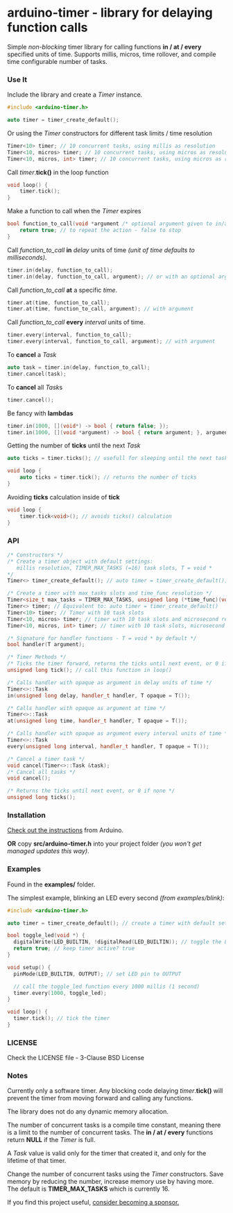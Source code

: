 # arduino-timer - library for delaying function calls

Simple *non-blocking* timer library for calling functions **in / at / every** specified units of time. Supports millis, micros, time rollover, and compile time configurable number of tasks.

### Use It

Include the library and create a *Timer* instance.
```cpp
#include <arduino-timer.h>

auto timer = timer_create_default();
```

Or using the *Timer* constructors for different task limits / time resolution
```cpp
Timer<10> timer; // 10 concurrent tasks, using millis as resolution
Timer<10, micros> timer; // 10 concurrent tasks, using micros as resolution
Timer<10, micros, int> timer; // 10 concurrent tasks, using micros as resolution, with handler argument of type int
```

Call *timer*.**tick()** in the loop function
```cpp
void loop() {
    timer.tick();
}
```

Make a function to call when the *Timer* expires
```cpp
bool function_to_call(void *argument /* optional argument given to in/at/every */) {
    return true; // to repeat the action - false to stop
}
```

Call *function\_to\_call* **in** *delay* units of time *(unit of time defaults to milliseconds)*.
```cpp
timer.in(delay, function_to_call);
timer.in(delay, function_to_call, argument); // or with an optional argument for function_to_call
```

Call *function\_to\_call* **at** a specific *time*.
```cpp
timer.at(time, function_to_call);
timer.at(time, function_to_call, argument); // with argument
```

Call *function\_to\_call* **every** *interval* units of time.
```cpp
timer.every(interval, function_to_call);
timer.every(interval, function_to_call, argument); // with argument
```

To **cancel** a *Task*
```cpp
auto task = timer.in(delay, function_to_call);
timer.cancel(task);
```

To **cancel** all *Task*s
```cpp
timer.cancel();
```

Be fancy with **lambdas**
```cpp
timer.in(1000, [](void*) -> bool { return false; });
timer.in(1000, [](void *argument) -> bool { return argument; }, argument);
```

Getting the number of **ticks** until the next *Task*
```cpp
auto ticks = timer.ticks(); // usefull for sleeping until the next task
```
```cpp
void loop {
    auto ticks = timer.tick(); // returns the number of ticks
}
```

Avoiding **ticks** calculation inside of **tick**
```cpp
void loop {
    timer.tick<void>(); // avoids ticks() calculation
}
```

### API

```cpp
/* Constructors */
/* Create a timer object with default settings:
   millis resolution, TIMER_MAX_TASKS (=16) task slots, T = void *
*/
Timer<> timer_create_default(); // auto timer = timer_create_default();

/* Create a timer with max_tasks slots and time_func resolution */
Timer<size_t max_tasks = TIMER_MAX_TASKS, unsigned long (*time_func)(void) = millis, typename T = void *> timer;
Timer<> timer; // Equivalent to: auto timer = timer_create_default()
Timer<10> timer; // Timer with 10 task slots
Timer<10, micros> timer; // timer with 10 task slots and microsecond resolution
Timer<10, micros, int> timer; // timer with 10 task slots, microsecond resolution, and handler argument type int

/* Signature for handler functions - T = void * by default */
bool handler(T argument);

/* Timer Methods */
/* Ticks the timer forward, returns the ticks until next event, or 0 if none */
unsigned long tick(); // call this function in loop()

/* Calls handler with opaque as argument in delay units of time */
Timer<>::Task
in(unsigned long delay, handler_t handler, T opaque = T());

/* Calls handler with opaque as argument at time */
Timer<>::Task
at(unsigned long time, handler_t handler, T opaque = T());

/* Calls handler with opaque as argument every interval units of time */
Timer<>::Task
every(unsigned long interval, handler_t handler, T opaque = T());

/* Cancel a timer task */
void cancel(Timer<>::Task &task);
/* Cancel all tasks */
void cancel();

/* Returns the ticks until next event, or 0 if none */
unsigned long ticks();
```

### Installation

[Check out the instructions](https://www.arduino.cc/en/Guide/Libraries) from Arduino.

**OR** copy **src/arduino-timer.h** into your project folder *(you won't get managed updates this way)*.

### Examples

Found in the **examples/** folder.

The simplest example, blinking an LED every second *(from examples/blink)*:

```cpp
#include <arduino-timer.h>

auto timer = timer_create_default(); // create a timer with default settings

bool toggle_led(void *) {
  digitalWrite(LED_BUILTIN, !digitalRead(LED_BUILTIN)); // toggle the LED
  return true; // keep timer active? true
}

void setup() {
  pinMode(LED_BUILTIN, OUTPUT); // set LED pin to OUTPUT

  // call the toggle_led function every 1000 millis (1 second)
  timer.every(1000, toggle_led);
}

void loop() {
  timer.tick(); // tick the timer
}
```

### LICENSE

Check the LICENSE file - 3-Clause BSD License

### Notes

Currently only a software timer. Any blocking code delaying *timer*.**tick()** will prevent the timer from moving forward and calling any functions.

The library does not do any dynamic memory allocation.

The number of concurrent tasks is a compile time constant, meaning there is a limit to the number of concurrent tasks. The **in / at / every** functions return **NULL** if the *Timer* is full.

A *Task* value is valid only for the timer that created it, and only for the lifetime of that timer.

Change the number of concurrent tasks using the *Timer* constructors. Save memory by reducing the number, increase memory use by having more. The default is **TIMER_MAX_TASKS** which is currently 16.

If you find this project useful, [consider becoming a sponsor.](https://github.com/sponsors/contrem)
